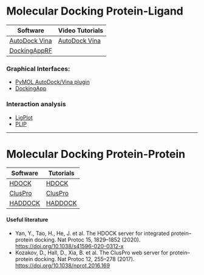 # Molecular Docking Protein-Ligand

| Software                                                         | Video Tutorials                                              | 
|------------------------------------------------------------------|--------------------------------------------------------------|
| [AutoDock Vina](http://vina.scripps.edu/)                        | [AutoDock Vina](https://www.youtube.com/watch?v=-GVZP0X0Tg8) | 
| [DockingAppRF](http://www.computationalbiology.it/software.html) |                                                              |


### Graphical Interfaces:
- [PyMOL AutoDock/Vina plugin](https://www3.mpibpc.mpg.de/groups/de_groot/dseelig/adplugin.html)
- [DockingApp](http://www.computationalbiology.it/software.html)

### Interaction analysis
- [LigPlot](https://www.ebi.ac.uk/thornton-srv/software/LigPlus/)
- [PLIP](https://projects.biotec.tu-dresden.de/plip-web/plip)

---
# Molecular Docking Protein-Protein

| Software                                                         | Tutorials                                              | 
|------------------------------------------------------------------|--------------------------------------------------------------|
| [HDOCK](http://hdock.phys.hust.edu.cn/)                          | [HDOCK](http://hdock.phys.hust.edu.cn/help.php)        | 
| [ClusPro](https://cluspro.org/login.php)                         |           [ClusPro](https://cluspro.org/help.php)       |
| [HADDOCK](https://wenmr.science.uu.nl/haddock2.4/)               | [HADDOCK](https://www.bonvinlab.org/education/HADDOCK24/)|

#### Useful literature
- Yan, Y., Tao, H., He, J. et al. The HDOCK server for integrated protein–protein docking. Nat Protoc 15, 1829–1852 (2020). https://doi.org/10.1038/s41596-020-0312-x
- Kozakov, D., Hall, D., Xia, B. et al. The ClusPro web server for protein–protein docking. Nat Protoc 12, 255–278 (2017). https://doi.org/10.1038/nprot.2016.169


